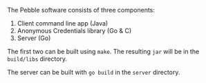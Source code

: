 The Pebble software consists of three components:

1. Client command line app (Java)
2. Anonymous Credentials library (Go & C)
3. Server (Go)

The first two can be built using `make`. The resulting `jar` will be in the `build/libs` directory.

The server can be built with `go build` in the `server` directory.
